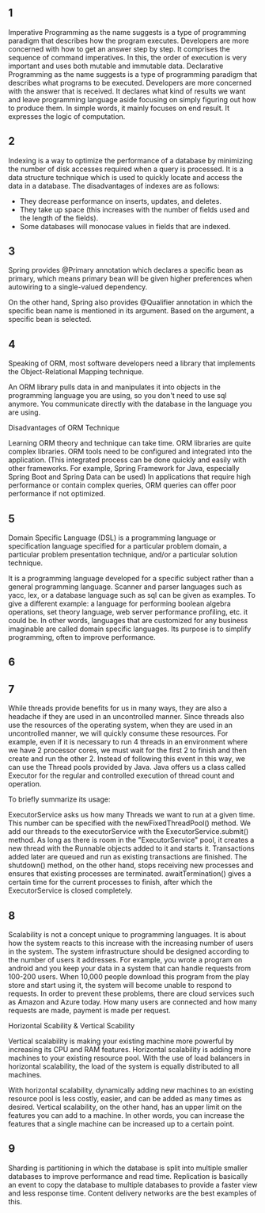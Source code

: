 ## 1
Imperative Programming as the name suggests is a type of programming paradigm that describes how the program executes. Developers are more concerned with how to get an answer step by step. It comprises the sequence of command imperatives. In this, the order of execution is very important and uses both mutable and immutable data.
Declarative Programming as the name suggests is a type of programming paradigm that describes what programs to be executed. Developers are more concerned with the answer that is received. It declares what kind of results we want and leave programming language aside focusing on simply figuring out how to produce them. In simple words, it mainly focuses on end result. It expresses the logic of computation.
## 2

Indexing is a way to optimize the performance of a database by minimizing the number of disk accesses required when a query is processed. It is a data structure technique which is used to quickly locate and access the data in a database.
The disadvantages of indexes are as follows:
- They decrease performance on inserts, updates, and deletes.
- They take up space (this increases with the number of fields used and the length of the fields).
- Some databases will monocase values in fields that are indexed.
## 3

Spring provides @Primary annotation which declares a specific bean as primary, which means primary bean will be given higher preferences when autowiring to a single-valued dependency.

On the other hand, Spring also provides @Qualifier annotation in which the specific bean name is mentioned in its argument. Based on the argument, a specific bean is selected.

## 4
Speaking of ORM, most software developers need a library that implements the Object-Relational Mapping technique.

An ORM library pulls data in and manipulates it into objects in the programming language you are using, so you don't need to use sql anymore. You communicate directly with the database in the language you are using.

Disadvantages of ORM Technique

Learning ORM theory and technique can take time. ORM libraries are quite complex libraries.
ORM tools need to be configured and integrated into the application. (This integrated process can be done quickly and easily with other frameworks. For example, Spring Framework for Java, especially Spring Boot and Spring Data can be used)
In applications that require high performance or contain complex queries, ORM queries can offer poor performance if not optimized.
## 5

Domain Specific Language (DSL) is a programming language or specification language specified for a particular problem domain, a particular problem presentation technique, and/or a particular solution technique.

It is a programming language developed for a specific subject rather than a general programming language. Scanner and parser languages such as yacc, lex, or a database language such as sql can be given as examples. To give a different example: a language for performing boolean algebra operations, set theory language, web server performance profiling, etc. it could be. In other words, languages that are customized for any business imaginable are called domain specific languages. Its purpose is to simplify programming, often to improve performance.

## 6

## 7
While threads provide benefits for us in many ways, they are also a headache if they are used in an uncontrolled manner. Since threads also use the resources of the operating system, when they are used in an uncontrolled manner, we will quickly consume these resources. For example, even if it is necessary to run 4 threads in an environment where we have 2 processor cores, we must wait for the first 2 to finish and then create and run the other 2. Instead of following this event in this way, we can use the Thread pools provided by Java. Java offers us a class called Executor for the regular and controlled execution of thread count and operation.

To briefly summarize its usage:

ExecutorService asks us how many Threads we want to run at a given time.
This number can be specified with the newFixedThreadPool() method.
We add our threads to the executorService with the ExecutorService.submit() method.
As long as there is room in the "ExecutorService" pool, it creates a new thread with the Runnable objects added to it and starts it.
Transactions added later are queued and run as existing transactions are finished.
The shutdown() method, on the other hand, stops receiving new processes and ensures that existing processes are terminated.
awaitTermination() gives a certain time for the current processes to finish, after which the ExecutorService is closed completely.
## 8

Scalability is not a concept unique to programming languages. It is about how the system reacts to this increase with the increasing number of users in the system. The system infrastructure should be designed according to the number of users it addresses. For example, you wrote a program on android and you keep your data in a system that can handle requests from 100-200 users. When 10,000 people download this program from the play store and start using it, the system will become unable to respond to requests. In order to prevent these problems, there are cloud services such as Amazon and Azure today. How many users are connected and how many requests are made, payment is made per request.

Horizontal Scability & Vertical Scability

Vertical scalability is making your existing machine more powerful by increasing its CPU and RAM features. Horizontal scalability is adding more machines to your existing resource pool. With the use of load balancers in horizontal scalability, the load of the system is equally distributed to all machines.

With horizontal scalability, dynamically adding new machines to an existing resource pool is less costly, easier, and can be added as many times as desired. Vertical scalability, on the other hand, has an upper limit on the features you can add to a machine. In other words, you can increase the features that a single machine can be increased up to a certain point.
## 9

Sharding is partitioning in which the database is split into multiple smaller databases to improve performance and read time. Replication is basically an event to copy the database to multiple databases to provide a faster view and less response time. Content delivery networks are the best examples of this.
